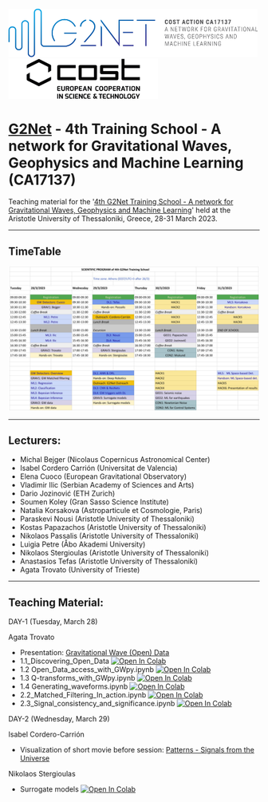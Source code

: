<img src="pics/logo_g2net.png" width="500"><img src="pics/logo_cost.jpeg" width="300">
# [G2Net](https://www.g2net.eu/) - 4th Training School - A network for Gravitational Waves, Geophysics and Machine Learning (CA17137) 

Teaching material for the '[4th G2Net Training School - A network for Gravitational Waves, Geophysics and Machine Learning](https://indico.physics.auth.gr/event/14/)' held at the Aristotle University of Thessaloniki, Greece, 28-31 March 2023.


----

## TimeTable 
<img src="pics/Timetable-final.jpg" width="800">

----

## Lecturers:
 
* Michal Bejger (Nicolaus Copernicus Astronomical Center)
* Isabel Cordero Carrión (Universitat de Valencia)
* Elena Cuoco (European Gravitational Observatory)
* Vladimir Ilic (Serbian Academy of Sciences and Arts)
* Dario Jozinović (ETH Zurich)
* Soumen Koley (Gran Sasso Science Institute)
* Natalia Korsakova (Astroparticule et Cosmologie, Paris)
* Paraskevi Nousi (Aristotle University of Thessaloniki)
* Kostas Papazachos (Aristotle University of Thessaloniki)
* Nikolaos Passalis (Aristotle University of Thessaloniki)
* Luigia Petre (Åbo Akademi University)
* Nikolaos Stergioulas (Aristotle University of Thessaloniki)
* Anastasios Tefas (Aristotle University of Thessaloniki)
* Agata Trovato (University of Trieste)

-----

## Teaching Material:

DAY-1 (Tuesday, March 28)

Agata Trovato
- Presentation: [Gravitational Wave (Open) Data](https://github.com/niksterg/g2net_4th_training_school_thessaloniki_2023/blob/main/DAY-1/Agata_Trovato/Trovato_GWdata.pdf)
- 1.1_Discovering_Open_Data [![Open In Colab](https://colab.research.google.com/assets/colab-badge.svg)](https://colab.research.google.com/github/niksterg/g2net_4th_training_school_thessaloniki_2023/blob/main/DAY-1/Agata_Trovato/Tuto_1.1_Discovering_Open_Data.ipynb)
- 1.2 Open_Data_access_with_GWpy.ipynb [![Open In Colab](https://colab.research.google.com/assets/colab-badge.svg)](https://colab.research.google.com/github/niksterg/g2net_4th_training_school_thessaloniki_2023/blob/main/DAY-1/Agata_Trovato/Tuto_1.2_Open_Data_access_with_GWpy.ipynb)
- 1.3 Q-transforms_with_GWpy.ipynb [![Open In Colab](https://colab.research.google.com/assets/colab-badge.svg)](https://colab.research.google.com/github/niksterg/g2net_4th_training_school_thessaloniki_2023/blob/main/DAY-1/Agata_Trovato/Tuto_1.3_Q-transforms_with_GWpy.ipynb)
- 1.4 Generating_waveforms.ipynb [![Open In Colab](https://colab.research.google.com/assets/colab-badge.svg)](https://colab.research.google.com/github/niksterg/g2net_4th_training_school_thessaloniki_2023/blob/main/DAY-1/Agata_Trovato/Tuto_1.4_Generating_waveforms.ipynb)
- 2.2_Matched_Filtering_In_action.ipynb [![Open In Colab](https://colab.research.google.com/assets/colab-badge.svg)](https://colab.research.google.com/github/niksterg/g2net_4th_training_school_thessaloniki_2023/blob/main/DAY-1/Agata_Trovato/Tuto_2.2_Matched_Filtering_In_action.ipynb)
- 2.3_Signal_consistency_and_significance.ipynb [![Open In Colab](https://colab.research.google.com/assets/colab-badge.svg)](https://colab.research.google.com/github/niksterg/g2net_4th_training_school_thessaloniki_2023/blob/main/DAY-1/Agata_Trovato/Tuto_2.3_Signal_consistency_and_significance.ipynb)

DAY-2 (Wednesday, March 29)

Isabel Cordero-Carrión
- Visualization of short movie before session: [Patterns - Signals from the Universe](https://www.youtube.com/watch?v=bFgMgrE64rw&list=PLRQChI0vpMP7NKYbImJXsvNtIF-C_tj-l&index=2)

Nikolaos Stergioulas
- Surrogate models [![Open In Colab](https://colab.research.google.com/assets/colab-badge.svg)](https://colab.research.google.com/github/niksterg/g2net_4th_training_school_thessaloniki_2023/blob/main/DAY-2/Nikolaos_Stergioulas/Surrogate_models.ipynb)

